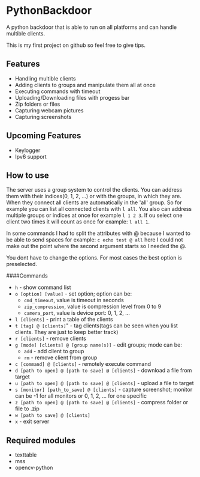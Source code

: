 # PythonBackdoor
A python backdoor that is able to run on all platforms and can handle multible clients.

This is my first project on github so feel free to give tips.
## Features
* Handling multible clients
* Adding clients to groups and manipulate them all at once
* Executing commands with timeout
* Uploading/Downloading files with progess bar
* Zip folders or files
* Capturing webcam pictures
* Capturing screenshots
## Upcoming Features
* Keylogger
* Ipv6 support

## How to use
The server uses a group system to control the clients. You can address them with their indices(0, 1, 2, ...) or with the
groups, in which they are. When they connect all clients are automatically in the 'all' group. So for example you can
list all connected clients with `l all`. You also can address multiple groups or indices at once for example `l 1 2 3`.
If ou select one client two times it will count as once for example: `l all 1`.

In some commands I had to split the attributes with @ because I wanted to be able to send spaces for example:
`c echo test @ all` here I could not make out the point where the second argument starts so I needed the @.
 
You dont have to change the options. For most cases the best option is preselected.

####Commands

* `h` - show command list
* `o [option] [value]` - set option; option can be:
    - `cmd_timeout`, value is timeout in seconds
    - `zip_compression`, value is compression level from 0 to 9
    - `camera_port`, value is device port: 0, 1, 2, ...
* `l [clients]` - print a table of the clients
* `t [tag] @ [clients]`" - tag clients(tags can be seen when you list clients. They are just to keep better track)
* `r [clients]` - remove clients
* `g [mode] [clients] @ [group name(s)]` - edit groups; mode can be:
    - `add` - add client to group 
    - `rm` - remove client from group
* `c [command] @ [clients]` - remotely execute command
* `d [path to open] @ [path to save] @ [clients]` - download a file from target
* `u [path to open] @ [path to save] @ [clients]` - upload a file to target
* `s [monitor] [path_to_save] @ [clients]` - capture screenshot; monitor can be -1 for all monitors or 0, 1, 2, ... for one specific
* `z [path to open] @ [path to save] @ [clients]` - compress folder or file to .zip
* `w [path to save] @ [clients]`
* `x` - exit server

## Required modules

* texttable
* mss
* opencv-python
